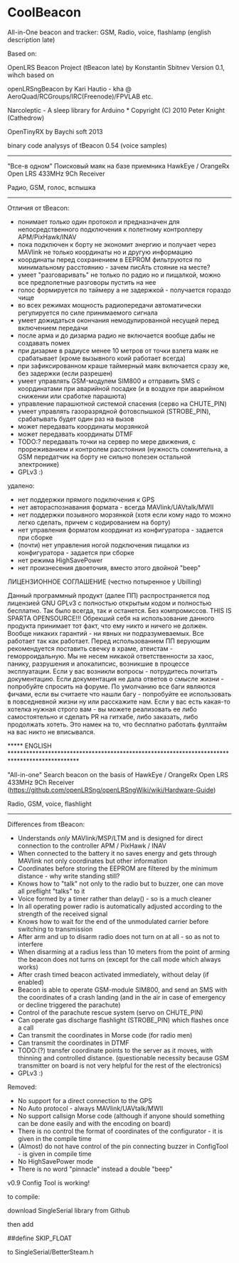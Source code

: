 # CoolBeacon
All-in-One beacon and tracker: GSM, Radio, voice, flashlamp
(english description late)

Based on:
   
   OpenLRS Beacon Project (tBeacon late)  by Konstantin Sbitnev Version 0.1,
       wihch based on
       
   openLRSngBeacon by Kari Hautio - kha @ AeroQuad/RCGroups/IRC(Freenode)/FPVLAB etc.
   
   Narcoleptic - A sleep library for Arduino * Copyright (C) 2010 Peter Knight (Cathedrow)
   
   OpenTinyRX by Baychi soft 2013 

   binary code analysys of tBeacon 0.54 (voice samples)

  ************************************
  
   "Все-в одном" Поисковый маяк на базе приемника HawkEye / OrangeRx Open LRS 433MHz 9Ch Receiver
   
   Радио, GSM, голос, вспышка
   
  ************************************

Отличия от tBeacon:

* понимает *только* один протокол и предназначен для непосредственного подключения к полетному контроллеру APM/PixHawk/INAV
* пока подключен к борту не экономит энергию и получает через MAVlink не только координаты но и другую информацию
* координаты перед сохранением в EEPROM фильтруются по минимальному расстоянию - зачем писАть стояние на месте?
* умеет "разговаривать" не только по радио но и пищалкой, можно все предполетные разговоры пустить на нее
* голос формируется по таймеру а не задержкой - получается гораздо чище
* во всех режимах мощность радиопередачи автоматически регулируется по силе принимаемого сигнала
* умеет дожидаться окончания немодулированной несущей перед включением передачи
* после арма и до дизарма радио не включается вообще дабы не создавать помех
* при дизарме в радиусе менее 10 метров от точки взлета маяк не срабатывает (кроме вызывного коий работает всегда)
* при зафиксированном краше таймерный маяк включается сразу же, без задержки (если разрешен)
* умеет управлять GSM-модулем SIM800 и отправить SMS с координатами при аварийной посадке (и в воздухе при аварийном снижении или сработке парашюта)
* управление парашютной системой спасения (серво на CHUTE_PIN)
* умеет управлять газоразрядной фотовспышкой (STROBE_PIN), срабатывать будет один раз на вызов
* может передавать координаты морзянкой
* может передавать координаты DTMF
* TODO:? передавать точки на сервер по мере движения, с прореживанием и контролем расстояния 
    (нужность сомнительна, а GSM передатчик на борту не сильно полезен остальной электронике)
* GPLv3 :)

удалено:
* нет поддержки прямого подключения к GPS
* нет автораспознавания формата - всегда MAVlink/UAVtalk/MWII
* нет поддержки позывного морзянкой (хотя если кому надо то можно легко сделать, причем с кодированием на борту)
* нет управления форматом координат из конфигуратора - задается при сборке
* (почти) нет управления ногой подключения пищалки из конфигуратора - задается при сборке
* нет режима HighSavePower
* нет произнесения двоеточия, вместо этого двойной "beep"


ЛИЦЕНЗИОННОЕ СОГЛАШЕНИЕ (честно потыренное у Ubilling)


Данный программный продукт (далее ПП) распространяется под лицензией GNU GPLv3 с полностью открытым кодом и полностью бесплатно.
Так было всегда, так и останется. Без компромиссов. THIS IS SPARTA OPENSOURCE!!!
Обрекший себя на использование данного продукта принимает тот факт, что ему никто и ничего не должен.
Вообще никаких гарантий - ни явных ни подразумеваемых. Все работает так как работает.
Перед использованием ПП верующим рекомендуется поставить свечку в храме, атеистам - геморроидальную.
Мы не несем никакой ответственности за хаос, панику, разрушения и апокалипсис, возникшие в процессе эксплуатации.
Если у вас возникли вопросы - потрудитесь почитать документацию. Если документация не дала ответов о смысле жизни - попробуйте спросить на форуме.
По умолчанию все баги являются фичами, если вы считаете что нашли багу - попробуйте ее использовать в повседневной жизни ну или расскажите нам.
Если у вас есть какая-то хотелка нужная строго вам - вы можете реализовать ее либо самостоятельно и сделать PR на гитхабе,
либо заказать, либо продолжать хотеть.
Это намек на то, что бесплатно работать фуллтайм на вас никто не вписывался.

***** ENGLISH **********************************************************************************************

"All-in-one" Search beacon on the basis of  HawkEye / OrangeRx Open LRS 433MHz 9Ch Receiver (https://github.com/openLRSng/openLRSngWiki/wiki/Hardware-Guide)

   Radio, GSM, voice, flashlight

  ************************************

Differences from tBeacon:

* Understands *only* MAVlink/MSP/LTM and is designed for direct connection to the controller APM / PixHawk / INAV
* When connected to the battery it no saves energy and gets through MAVlink not only coordinates but other information
* Coordinates before storing the EEPROM are filtered by the minimum distance - why write standing still?
* Knows how to "talk" not only to the radio but to buzzer, one can move all preflight "talks" to it
* Voice formed by a timer rather than delay() - so is a much cleaner
* In all operating power radio is automatically adjusted according to the strength of the received signal
* Knows how to wait for the end of the unmodulated carrier before switching to transmission
* After arm and up to disarm radio does not turn on at all - so as not to interfere
* When disarming at a radius less than 10 meters from the point of arming the beacon does not turns on (except for the call mode which always works)
* After crash timed beacon activated immediately, without delay (if enabled)
* Beacon is able to operate GSM-module SIM800, and send an SMS with the coordinates of a crash landing (and in the air in case of emergency or decline triggered the parachute)
* Control of the parachute rescue system (servo on CHUTE_PIN)
* Can operate gas discharge flashlight (STROBE_PIN) which flashes once a call
* Can transmit the coordinates in Morse code (for radio men)
* Can transmit the coordinates in DTMF
* TODO:(?) transfer coordinate points to the server as it moves, with thinning and controlled distance.
    (questionable necessity because GSM transmitter on board is not very helpful for the rest of the electronics)
* GPLv3 :)

Removed:
* No support for a direct connection to the GPS
* No Auto protocol - always MAVlink/UAVtalk/MWII
* No support callsign Morse code (although if anyone should something can be done easily and with the encoding on board)
* There is no control the format of coordinates of the configurator - it is given in the compile time
* (Almost) do not have control of the pin connecting buzzer in ConfigTool - is given in compile time
* No HighSavePower mode
* There is no word "pinnacle" instead a double "beep"


v0.9
Config Tool is working!


to compile:

download SingleSerial library from Github

then add 

 ##define SKIP_FLOAT

to SingleSerial/BetterSteam.h
